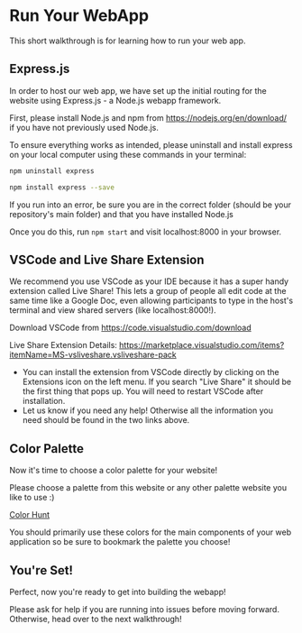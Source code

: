 # Run Your WebApp

This short walkthrough is for learning how to run your web app.

## Express.js

In order to host our web app, we have set up the initial routing for the website using Express.js - a Node.js webapp framework.

First, please install Node.js and npm from https://nodejs.org/en/download/ if you have not previously used Node.js. 

To ensure everything works as intended, please uninstall and install express on your local computer using these commands in your terminal:

```bash
npm uninstall express
```

```bash
npm install express --save
```

If you run into an error, be sure you are in the correct folder (should be your repository's main folder) and that you have installed Node.js

Once you do this, run `npm start` and visit localhost:8000 in your browser. 

## VSCode and Live Share Extension

We recommend you use VSCode as your IDE because it has a super handy extension called Live Share! This lets a group of people all edit code at the same time like a Google Doc, even allowing participants to type in the host's terminal and view shared servers (like localhost:8000!). 

Download VSCode from https://code.visualstudio.com/download

Live Share Extension Details: https://marketplace.visualstudio.com/items?itemName=MS-vsliveshare.vsliveshare-pack
- You can install the extension from VSCode directly by clicking on the Extensions icon on the left menu. If you search "Live Share" it should be the first   thing that pops up. You will need to restart VSCode after installation.
- Let us know if you need any help! Otherwise all the information you need should be found in the two links above. 

## Color Palette

Now it's time to choose a color palette for your website! 

Please choose a palette from this website or any other palette website you like to use :)

[Color Hunt](https://colorhunt.co/)

You should primarily use these colors for the main components of your web application so be sure to bookmark the palette you choose!

## You're Set!

Perfect, now you're ready to get into building the webapp! 

Please ask for help if you are running into issues before moving forward. Otherwise, head over to the next walkthrough!
